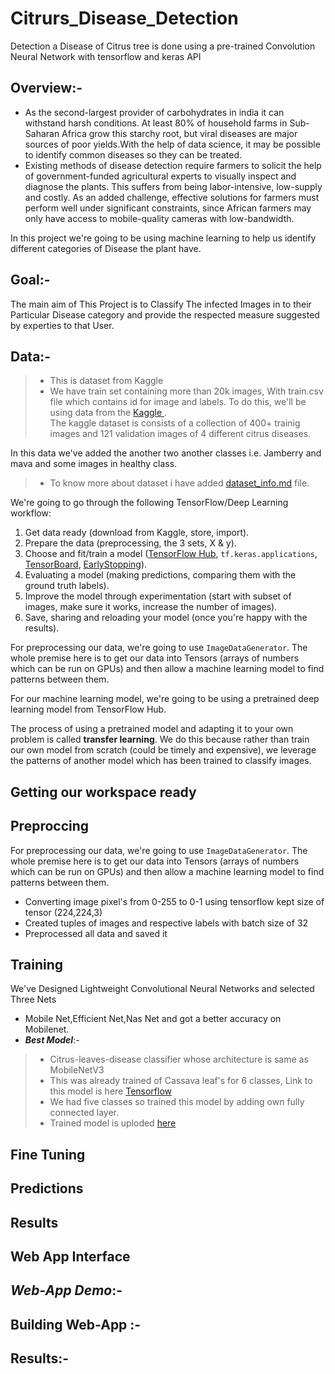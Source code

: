 # Citrurs_Disease_Detection
Detection a Disease of Citrus tree is done using a pre-trained Convolution Neural Network with tensorflow and keras API

## Overview:-
* As the second-largest provider of carbohydrates in india it can withstand harsh conditions.
At least 80% of household farms in Sub-Saharan Africa grow this starchy root, but viral diseases are major sources of poor yields.With the help of data science, it 
may be possible to identify common diseases so they can be treated.
* Existing methods of disease detection require farmers to solicit the help of government-funded agricultural experts to visually inspect and diagnose the plants. This 
suffers from being labor-intensive, low-supply and costly. As an added challenge, effective solutions for farmers must perform well under significant constraints, since
African farmers may only have access to mobile-quality cameras with low-bandwidth.


In this project we're going to be using machine learning to help us identify different categories of Disease the plant have.
## Goal:-
  The main aim of This Project is to Classify The infected Images in to their Particular Disease category and provide the respected measure suggested by experties to that User.
## Data:-
>* This is dataset from Kaggle  
>* We have train set containing  more than 20k images, With train.csv file which contains id for image and labels.
To do this, we'll be using data from the [Kaggle ](https://www.kaggle.com/dtrilsbeek/citrus-leaves-prepared).   
The kaggle dataset is consists of a collection of 400+ trainig images and 121 validation images of 4 different citrus diseases.

In this data we've added the another two another classes i.e. Jamberry and mava and some images in healthy class. 

>* To know more about dataset i have added [dataset_info.md](https://github.com/AdiShirsath/Cassava-Leaf-Disease-Detection/blob/main/Dataset_info.md) file.



We're going to go through the following TensorFlow/Deep Learning workflow:
1. Get data ready (download from Kaggle, store, import).
2. Prepare the data (preprocessing, the 3 sets, X & y).
3. Choose and fit/train a model ([TensorFlow Hub](https://www.tensorflow.org/hub), `tf.keras.applications`, [TensorBoard](https://www.tensorflow.org/tensorboard), [EarlyStopping](https://www.tensorflow.org/api_docs/python/tf/keras/callbacks/EarlyStopping)).
4. Evaluating a model (making predictions, comparing them with the ground truth labels).
5. Improve the model through experimentation (start with subset of images, make sure it works, increase the number of images).
6. Save, sharing and reloading your model (once you're happy with the results).

For preprocessing our data, we're going to use `ImageDataGenerator`. The whole premise here is to get our data into Tensors (arrays of numbers which can be run on GPUs) and then allow a machine learning model to find patterns between them.

For our machine learning model, we're going to be using a pretrained deep learning model from TensorFlow Hub. 

The process of using a pretrained model and adapting it to your own problem is called **transfer learning**. We do this because rather than train our own model from scratch (could be timely and expensive), we leverage the patterns of another model which has been trained to classify images.

## Getting our workspace ready

## Preproccing
For preprocessing our data, we're going to use `ImageDataGenerator`. The whole premise here is to get our data into Tensors (arrays of numbers which can be run on GPUs) and then allow a machine learning model to find patterns between them.

* Converting image pixel's from 0-255 to 0-1 using tensorflow kept size of tensor (224,224,3) 
* Created tuples of images and respective labels with batch size of 32
* Preprocessed all data and saved it


## Training
We've Designed Lightweight Convolutional Neural Networks and selected Three Nets
* Mobile Net,Efficient Net,Nas Net and got a better accuracy on Mobilenet.
* ***Best Model***:-
>* Citrus-leaves-disease classifier whose architecture is same as MobileNetV3 
>* This was already trained of Cassava leaf's for 6 classes, Link to this model is here [Tensorflow](https://tfhub.dev/google/imagenet/inception_resnet_v2/classification/5)
>* We had five classes so trained this model by adding own fully connected layer.
>* Trained model is uploded [here](https://github.com/AdiShirsath/Cassava-Leaf-Disease-Detection/tree/main/Model)



## Fine Tuning
## Predictions
## Results
## Web App Interface







## ***Web-App Demo***:-



## Building Web-App :-

## Results:-
